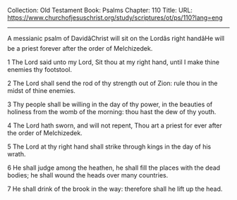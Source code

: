 Collection: Old Testament
Book: Psalms
Chapter: 110
Title: 
URL: https://www.churchofjesuschrist.org/study/scriptures/ot/ps/110?lang=eng

---

A messianic psalm of DavidâChrist will sit on the Lordâs right handâHe will be a priest forever after the order of Melchizedek.

1 The Lord said unto my Lord, Sit thou at my right hand, until I make thine enemies thy footstool.

2 The Lord shall send the rod of thy strength out of Zion: rule thou in the midst of thine enemies.

3 Thy people shall be willing in the day of thy power, in the beauties of holiness from the womb of the morning: thou hast the dew of thy youth.

4 The Lord hath sworn, and will not repent, Thou art a priest for ever after the order of Melchizedek.

5 The Lord at thy right hand shall strike through kings in the day of his wrath.

6 He shall judge among the heathen, he shall fill the places with the dead bodies; he shall wound the heads over many countries.

7 He shall drink of the brook in the way: therefore shall he lift up the head.
